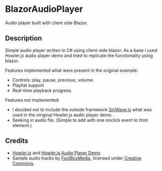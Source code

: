 # BlazorAudioPlayer
Audio player built with client side Blazor. 

## Description
Simple audio player written in C# using client-side blazor. 
As a base i used Howler.js audio player demo and tried to replicate the functionality using blazor.

Features implemented what were present in the original example:
* Controls: play, pause, previous, volume.
* Playlist support
* Real-time playback progress.

Features not implemented:
* I decided not to include the outside framework [SiriWave.js](https://github.com/CaffeinaLab/SiriWaveJS) what was used
in the oiriginal Howler.js audio player demo.
* Seeking in audio file. (Simple to add with one onclick event to html element.)

## Credits
* [Howler.js](https://howlerjs.com/) and [Howler.js Audio Player Demo](https://github.com/goldfire/howler.js/tree/master/examples/player)
* Sample audio tracks by [FoolBoyMedia](http://www.foolboymedia.co.uk/), licensed under [Creative Commons](http://creativecommons.org/licenses/by-nc/3.0/).


